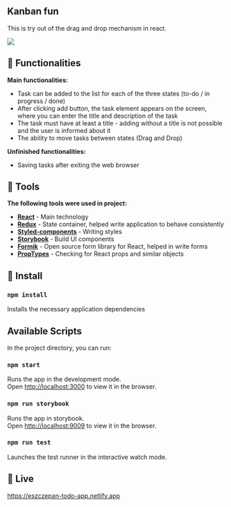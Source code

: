 ## Kanban fun

This is try out of the drag and drop mechanism in react.

<img src="src/assets/images/todo.png">

## :rocket: Functionalities
**Main functionalities:**

* Task can be added to the list for each of the three states (to-do / in progress / done)
* After clicking add button, the task element appears on the screen, where you can enter the title and description of the task
* The task must have at least a title - adding without a title is not possible and the user is informed about it
* The ability to move tasks between states (Drag and Drop)

**Unfinished functionalities:**
* Saving tasks after exiting the web browser

## :wrench: Tools

**The following tools were used in project:**
* **[React](https://github.com/facebook/react)** - Main technology
* **[Redux](https://github.com/reduxjs/redux)** - State container, helped write application to behave consistently
* **[Styled-components](https://github.com/styled-components/styled-components)** - Writing styles
* **[Storybook](https://github.com/storybookjs/storybook)** - Build UI components
* **[Formik](https://github.com/formium/formik)** - Open source form library for React, helped in write forms
* **[PropTypes](https://reactjs.org/docs/typechecking-with-proptypes.html)** - Checking for React props and similar objects

## :construction_worker: Install

### `npm install`

Installs the necessary application dependencies

## Available Scripts

In the project directory, you can run:

### `npm start`

Runs the app in the development mode.<br />
Open [http://localhost:3000](http://localhost:3000) to view it in the browser.

### `npm run storybook`

Runs the app in storybook.<br />
Open [http://localhost:9009](http://localhost:9009) to view it in the browser.

### `npm run test`

Launches the test runner in the interactive watch mode.

## :movie_camera: Live

https://eszczepan-todo-app.netlify.app
